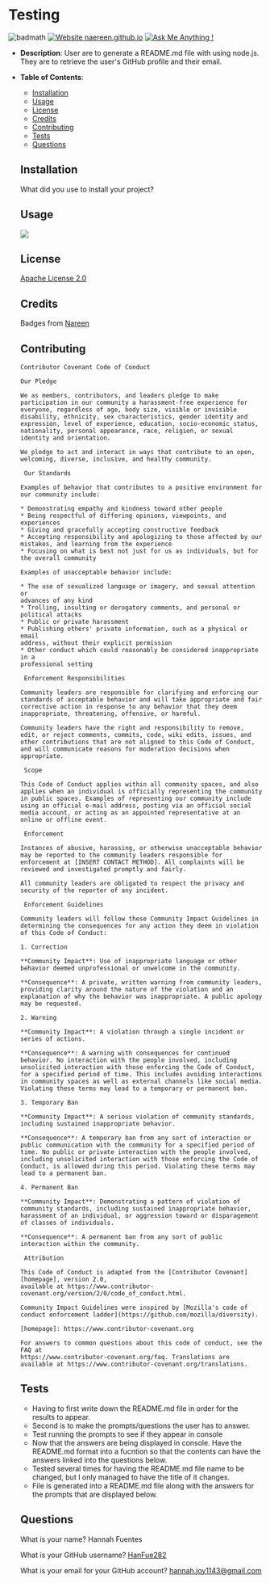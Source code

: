 
# Testing

![badmath](https://img.shields.io/github/languages/top/nielsenjared/badmath)
[![Website naereen.github.io](https://img.shields.io/website-up-down-green-red/https/naereen.github.io.svg)](https://naereen.github.io/)
[![Ask Me Anything !](https://img.shields.io/badge/Ask%20me-anything-1abc9c.svg)](https://GitHub.com/Naereen/ama)
            
* __Description__: User are to generate a README.md file with using node.js. They are to retrieve the user's GitHub profile and their email.
  
* __Table of Contents__:
    * [Installation](#installation)
    * [Usage](#usage)
    * [License](#license)
    * [Credits](#credits)
    * [Contributing](#contributing)
    * [Tests](#tests)
    * [Questions](#questions)
  
  ## Installation
  
  What did you use to install your project?
  
  ## Usage

  ![](usage.gif)
  
  ## License
  
  [Apache License 2.0](https://choosealicense.com/licenses/apache-2.0/)
  
  ## Credits
  
  Badges from [Nareen](https://github.com/Naereen/badges/blob/master/README.md)
  
  
  ## Contributing
  
      Contributor Covenant Code of Conduct
  
      Our Pledge
  
      We as members, contributors, and leaders pledge to make participation in our community a harassment-free experience for everyone, regardless of age, body size, visible or invisible disability, ethnicity, sex characteristics, gender identity and expression, level of experience, education, socio-economic status, nationality, personal appearance, race, religion, or sexual identity and orientation.
  
      We pledge to act and interact in ways that contribute to an open, welcoming, diverse, inclusive, and healthy community.
  
       Our Standards
  
      Examples of behavior that contributes to a positive environment for our community include:
  
      * Demonstrating empathy and kindness toward other people
      * Being respectful of differing opinions, viewpoints, and experiences
      * Giving and gracefully accepting constructive feedback
      * Accepting responsibility and apologizing to those affected by our mistakes, and learning from the experience
      * Focusing on what is best not just for us as individuals, but for the overall community
  
      Examples of unacceptable behavior include:
  
      * The use of sexualized language or imagery, and sexual attention or
      advances of any kind
      * Trolling, insulting or derogatory comments, and personal or political attacks
      * Public or private harassment
      * Publishing others' private information, such as a physical or email
      address, without their explicit permission
      * Other conduct which could reasonably be considered inappropriate in a
      professional setting
  
       Enforcement Responsibilities
  
      Community leaders are responsible for clarifying and enforcing our standards of acceptable behavior and will take appropriate and fair corrective action in response to any behavior that they deem inappropriate, threatening, offensive, or harmful.
  
      Community leaders have the right and responsibility to remove, edit, or reject comments, commits, code, wiki edits, issues, and other contributions that are not aligned to this Code of Conduct, and will communicate reasons for moderation decisions when appropriate.
  
       Scope
  
      This Code of Conduct applies within all community spaces, and also applies when an individual is officially representing the community in public spaces. Examples of representing our community include using an official e-mail address, posting via an official social media account, or acting as an appointed representative at an online or offline event.
  
       Enforcement
  
      Instances of abusive, harassing, or otherwise unacceptable behavior may be reported to the community leaders responsible for enforcement at [INSERT CONTACT METHOD]. All complaints will be reviewed and investigated promptly and fairly.
  
      All community leaders are obligated to respect the privacy and security of the reporter of any incident.
  
       Enforcement Guidelines
  
      Community leaders will follow these Community Impact Guidelines in determining the consequences for any action they deem in violation of this Code of Conduct:
  
      1. Correction
  
      **Community Impact**: Use of inappropriate language or other behavior deemed unprofessional or unwelcome in the community.
  
      **Consequence**: A private, written warning from community leaders, providing clarity around the nature of the violation and an explanation of why the behavior was inappropriate. A public apology may be requested.
  
      2. Warning
  
      **Community Impact**: A violation through a single incident or series of actions.
  
      **Consequence**: A warning with consequences for continued behavior. No interaction with the people involved, including unsolicited interaction with those enforcing the Code of Conduct, for a specified period of time. This includes avoiding interactions in community spaces as well as external channels like social media. Violating these terms may lead to a temporary or permanent ban.
  
      3. Temporary Ban
  
      **Community Impact**: A serious violation of community standards, including sustained inappropriate behavior.
  
      **Consequence**: A temporary ban from any sort of interaction or public communication with the community for a specified period of time. No public or private interaction with the people involved, including unsolicited interaction with those enforcing the Code of Conduct, is allowed during this period. Violating these terms may lead to a permanent ban.
  
      4. Permanent Ban
  
      **Community Impact**: Demonstrating a pattern of violation of community standards, including sustained inappropriate behavior,  harassment of an individual, or aggression toward or disparagement of classes of individuals.
  
      **Consequence**: A permanent ban from any sort of public interaction within the community.
  
       Attribution
  
      This Code of Conduct is adapted from the [Contributor Covenant][homepage], version 2.0,
      available at https://www.contributor-covenant.org/version/2/0/code_of_conduct.html.
  
      Community Impact Guidelines were inspired by [Mozilla's code of conduct enforcement ladder](https://github.com/mozilla/diversity).
  
      [homepage]: https://www.contributor-covenant.org
  
      For answers to common questions about this code of conduct, see the FAQ at
      https://www.contributor-covenant.org/faq. Translations are available at https://www.contributor-covenant.org/translations.
  
  
  ## Tests
  
  - Having to first write down the README.md file in order for the results to appear.
  - Second is to make the prompts/questions the user has to answer.
  - Test running the prompts to see if they appear in console
  - Now that the answers are being displayed in console. Have the README.md format into a fucntion so that the contents can have the answers linked into the questions below.
  - Tested several times for having the README.md file name to be changed, but I only managed to have the title of it changes.
  - File is generated into a README.md file along with the answers for the prompts that are displayed below.
  
  ## Questions

  What is your name? Hannah Fuentes
  
  What is your GitHub username? [HanFue282](https://github.com/HanFue282)
  
  What is your email for your GitHub account? hannah.joy1143@gmail.com